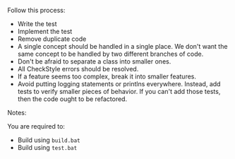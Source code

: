 Follow this process:

- Write the test
- Implement the test
- Remove duplicate code
- A single concept should be handled in a single place. We don't want the same concept to be handled by two different
  branches of code.
- Don't be afraid to separate a class into smaller ones.
- All CheckStyle errors should be resolved.
- If a feature seems too complex, break it into smaller features.
- Avoid putting logging statements or printlns everywhere. Instead, add tests to verify smaller pieces of behavior. If
  you can't add those tests, then the code ought to be refactored.

Notes:

You are required to:

- Build using `build.bat`
- Build using `test.bat`